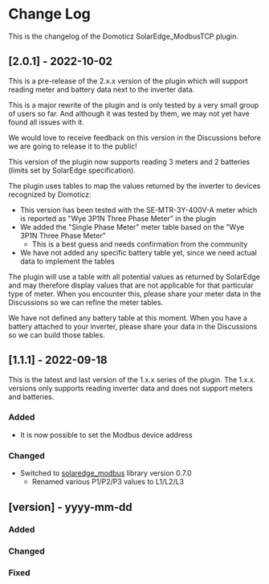 # Change Log

This is the changelog of the Domoticz SolarEdge_ModbusTCP plugin.

## [2.0.1] - 2022-10-02

This is a pre-release of the 2.x.x version of the plugin which will support reading meter and battery data next to the inverter data.

This is a major rewrite of the plugin and is only tested by a very small group of users so far.
And although it was tested by them, we may not yet have found all issues with it.

We would love to receive feedback on this version in the Discussions before we are going to release it to the public!

This version of the plugin now supports reading 3 meters and 2 batteries (limits set by SolarEdge specification).

The plugin uses tables to map the values returned by the inverter to devices recognized by Domoticz:
- This version has been tested with the SE-MTR-3Y-400V-A meter which is reported as "Wye 3P1N Three Phase Meter" in the plugin
- We added the "Single Phase Meter" meter table based on the "Wye 3P1N Three Phase Meter"
  - This is a best guess and needs confirmation from the community
- We have not added any specific battery table yet, since we need actual data to implement the tables

The plugin will use a table with all potential values as returned by SolarEdge and
may therefore display values that are not applicable for that particular type of meter.
When you encounter this, please share your meter data in the Discussions so we can refine the meter tables.

We have not defined any battery table at this moment.
When you have a battery attached to your inverter, please share your data in the Discussions so we can build those tables.

## [1.1.1] - 2022-09-18

This is the latest and last version of the 1.x.x series of the plugin.
The 1.x.x. versions only supports reading inverter data
and does not support meters and batteries.

### Added

- It is now possible to set the Modbus device address

### Changed

- Switched to [solaredge_modbus](https://github.com/nmakel/solaredge_modbus) library version 0.7.0
    - Renamed various P1/P2/P3 values to L1/L2/L3


## [version] - yyyy-mm-dd
### Added
### Changed
### Fixed
